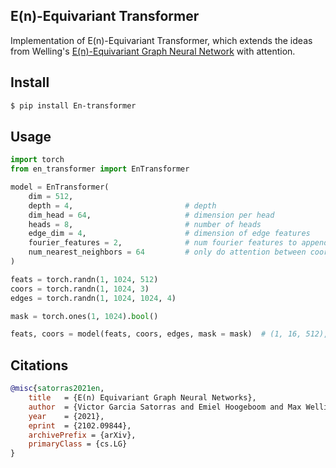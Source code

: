 ## E(n)-Equivariant Transformer

Implementation of E(n)-Equivariant Transformer, which extends the ideas from Welling's <a href="https://github.com/lucidrains/egnn-pytorch">E(n)-Equivariant Graph Neural Network</a> with attention.

## Install

```bash
$ pip install En-transformer
```

## Usage

```python
import torch
from en_transformer import EnTransformer

model = EnTransformer(
    dim = 512,
    depth = 4,                         # depth
    dim_head = 64,                     # dimension per head
    heads = 8,                         # number of heads
    edge_dim = 4,                      # dimension of edge features
    fourier_features = 2,              # num fourier features to append to relative distance which goes into the edge MLP
    num_nearest_neighbors = 64         # only do attention between coordinates N nearest neighbors - set to 0 to turn off
)

feats = torch.randn(1, 1024, 512)
coors = torch.randn(1, 1024, 3)
edges = torch.randn(1, 1024, 1024, 4)

mask = torch.ones(1, 1024).bool()

feats, coors = model(feats, coors, edges, mask = mask)  # (1, 16, 512), (1, 16, 3)
```

## Citations

```bibtex
@misc{satorras2021en,
    title 	= {E(n) Equivariant Graph Neural Networks}, 
    author 	= {Victor Garcia Satorras and Emiel Hoogeboom and Max Welling},
    year 	= {2021},
    eprint 	= {2102.09844},
    archivePrefix = {arXiv},
    primaryClass = {cs.LG}
}
```
